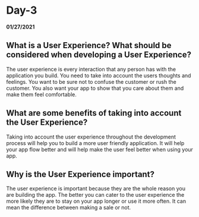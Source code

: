 # Day-3
__01/27/2021__

## What is a User Experience? What should be considered when developing a User Experience?

The user experience is every interaction that any person has with the application you build. You need to take into account the users thoughts and feelings. You want to be sure not to confuse the customer or rush the customer. You also want your app to show that you care about them and make them feel comfortable.

## What are some benefits of taking into account the User Experience?

Taking into account the user experience throughout the development process will help you to build a more user friendly application. It will help your app flow better and will help make the user feel better when using your app.

## Why is the User Experience important?

The user experience is important because they are the whole reason you are building the app. The better you can cater to the user experience the more likely they are to stay on your app longer or use it more often. It can mean the difference between making a sale or not.